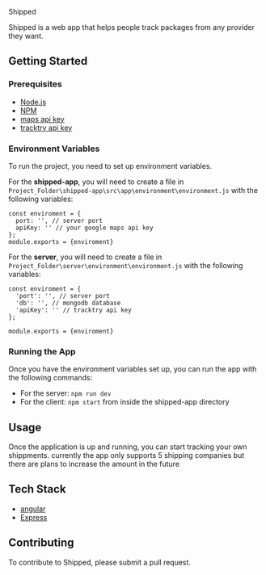 Shipped

Shipped is a web app that helps people track packages from any provider they want.


## Getting Started

### Prerequisites

* [Node.js](https://nodejs.org/en/)
* [NPM](https://www.npmjs.com/)
* [maps api key](https://developers.google.com/maps)
* [tracktry api key](https://www.tracktry.com/pricing)

### Environment Variables

To run the project, you need to set up environment variables. 

For the **shipped-app**, you will need to create a file in `Project_Folder\shipped-app\src\app\environment\environment.js` with the following variables:
```
const enviroment = {
  port: '', // server port
  apiKey: '' // your google maps api key
};
module.exports = {enviroment}
```
For the **server**, you will need to create a file in `Project_Folder\server\environment\environment.js` with the following variables:
```
const enviroment = {
  'port': '', // server port
  'db': '', // mongodb database
  'apiKey': '' // tracktry api key
};

module.exports = {enviroment}
```


### Running the App

Once you have the environment variables set up, you can run the app with the following commands: 

* For the server: `npm run dev`
* For the client: `npm start` from inside the shipped-app directory

## Usage

Once the application is up and running, you can start tracking your own shippments. currently the app only supports 5 shipping companies but there are plans to increase the amount in the future

## Tech Stack

* [angular](https://reactjs.org/)
* [Express](https://angular.io/)

## Contributing

To contribute to Shipped, please submit a pull request.
